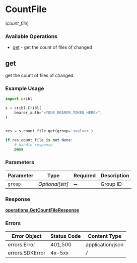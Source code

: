 # CountFile
(*count_file*)

### Available Operations

* [get](#get) - get the count of files of changed

## get

get the count of files of changed

### Example Usage

```python
import cribl

s = cribl.Cribl(
    bearer_auth="<YOUR_BEARER_TOKEN_HERE>",
)


res = s.count_file.get(group='<value>')

if res.count_file is not None:
    # handle response
    pass
```

### Parameters

| Parameter          | Type               | Required           | Description        |
| ------------------ | ------------------ | ------------------ | ------------------ |
| `group`            | *Optional[str]*    | :heavy_minus_sign: | Group ID           |


### Response

**[operations.GetCountFileResponse](../../models/operations/getcountfileresponse.md)**
### Errors

| Error Object     | Status Code      | Content Type     |
| ---------------- | ---------------- | ---------------- |
| errors.Error     | 401,500          | application/json |
| errors.SDKError  | 4x-5xx           | */*              |
